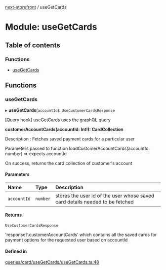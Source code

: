 [next-storefront](../README.md) / useGetCards

# Module: useGetCards

## Table of contents

### Functions

- [useGetCards](useGetCards.md#usegetcards)

## Functions

### useGetCards

▸ **useGetCards**(`accountId`): `UseCustomerCardsResponse`

[Query hook] useGetCards uses the graphQL query

<b>customerAccountCards(accountId: Int!): CardCollection</b>

Description : Fetches saved payment cards for a particular user

Parameters passed to function loadCustomerAccountCards(accountId: number) => expects accountId

On success, returns the card collection of customer's account

#### Parameters

| Name | Type | Description |
| :------ | :------ | :------ |
| `accountId` | `number` | stores the user id of the user whose saved card details needed to be fetched |

#### Returns

`UseCustomerCardsResponse`

'response?.customerAccountCards' which contains all the saved cards for payment options for the requested user based on accountId

#### Defined in

[queries/card/useGetCards/useGetCards.ts:48](https://github.com/KiboSoftware/nextjs-storefront/blob/474c22ea/hooks/queries/card/useGetCards/useGetCards.ts#L48)
